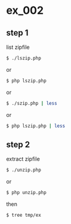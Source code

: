 # ex_002

## step 1

list zipfile

``` sh
$ ./lszip.php
```

or

``` sh
$ php lszip.php
```

or

``` sh
$ ./szip.php | less
```

or

``` sh
$ php lszip.php | less
```

## step 2

extract zipfile

``` sh
$ ./unzip.php
```

or

``` sh
$ php unzip.php
```

then

``` sh
$ tree tmp/ex
```
